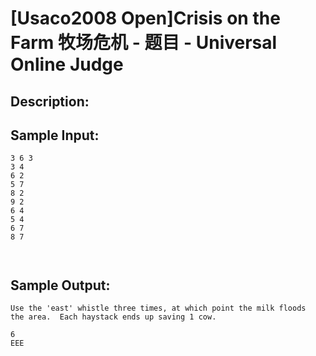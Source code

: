 # [Usaco2008 Open]Crisis on the Farm 牧场危机 - 题目 - Universal Online Judge

## Description: 




## Sample Input: 
```
3 6 3 
3 4 
6 2 
5 7 
8 2 
9 2 
6 4 
5 4 
6 7 
8 7 



```

## Sample Output: 
```
Use the 'east' whistle three times, at which point the milk floods
the area.  Each haystack ends up saving 1 cow.

6 
EEE 

```
